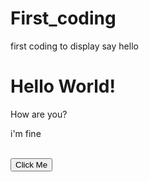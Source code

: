 # First_coding
first coding to display
say hello

<!DOCTYPE html>
<html>
<head>
	<title>First Code</title>
</head>
<body>
<h1>Hello World!</h1>
<p>How are you?</p>
<p>i'm fine</p>

<br>
<button>Click Me</button>
</body>
</html>
